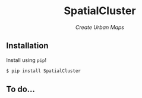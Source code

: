 <h1 align="center">SpatialCluster</h1>

<p align="center">
    <em>
        Create Urban Maps
    </em>
</p>



## Installation

Install using `pip`!

```sh
$ pip install SpatialCluster
```

## To do...